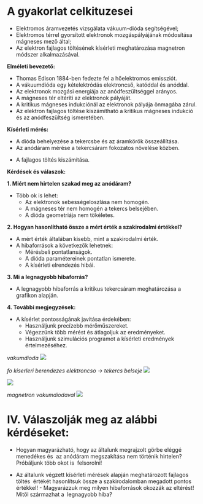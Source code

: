
# A gyakorlat celkituzesei
- Elektromos áramvezetés vizsgálata vákuum-dióda segítségével;
- Elektromos térrel gyorsított elektronok mozgáspályájának módosítása
mágneses mező által;
- Az elektron fajlagos töltésének kísérleti meghatározása magnetron módszer
alkalmazásával.

**Elméleti bevezető:**

* Thomas Edison 1884-ben fedezte fel a hőelektromos emissziót.
* A vákuumdióda egy kételektródás elektroncső, katóddal és anóddal.
* Az elektronok mozgási energiája az anódfeszültséggel arányos.
* A mágneses tér eltéríti az elektronok pályáját.
* A kritikus mágneses indukciónál az elektronok pályája önmagába zárul.
* Az elektron fajlagos töltése kiszámítható a kritikus mágneses indukció és az anódfeszültség ismeretében.

**Kísérleti mérés:**

* A dióda behelyezése a tekercsbe és az áramkörök összeállítása.
* Az anódáram mérése a tekercsáram fokozatos növelése közben.
-  A fajlagos töltés kiszámítása.

**Kérdések és válaszok:**

**1. Miért nem hirtelen szakad meg az anódáram?**

* Több ok is lehet:
    * Az elektronok sebességeloszlása nem homogén.
    * A mágneses tér nem homogén a tekercs belsejében.
    * A dióda geometriája nem tökéletes.

**2. Hogyan hasonlítható össze a mért érték a szakirodalmi értékkel?**

* A mért érték általában kisebb, mint a szakirodalmi érték.
* A hibaforrások a következők lehetnek:
    * Mérésbeli pontatlanságok.
    * A dióda paramétereinek pontatlan ismerete.
    * A kísérleti elrendezés hibái.

**3. Mi a legnagyobb hibaforrás?**

* A legnagyobb hibaforrás a kritikus tekercsáram meghatározása a grafikon alapján.

**4. További megjegyzések:**

* A kísérlet pontosságának javítása érdekében:
    * Használjunk precízebb mérőműszereket.
    * Végezzünk több mérést és átlagoljuk az eredményeket.
    * Használjunk szimulációs programot a kísérleti eredmények értelmezéséhez.

*vakumdioda*
**![](https://lh7-us.googleusercontent.com/_58r14ra-yCVMR4mOLZv-Da875oxFWRPM8DVrYU_ToYPyH7eG-NMu0fB9PaezQru4fXen8aurbxwDp6OsX70URTNwPfujOXCfR4ohLJgaCNi3D8ynC6jVsNd3cqnn3pa0T3GDy9lNvvmlw2I31mRWRQ)**

*fo kiserleri berendezes  elektroncso -> tekercs belseje*
**![](https://lh7-us.googleusercontent.com/wKeolnvRXc4nGjmH4owNVpbIiXlQ9BUzEOEkay5YPjElyyN8fCyqJ0wQ7puWcWSnhc1uVNmH-QoZcmxRAx4w71L8WrrLRsK8d3VT5o_WTHrU04FbW1HVA7nqkGX2ZuKmTWCIUlF0JWzP7GaescDMZoo)**

**![](https://lh7-us.googleusercontent.com/YD1g1NKi8CsckSw77hxZu1dzAGEggHWnv1tWslRxn5fvc0px2hxLi0hQpz6RpPa3ori1Rm3rycHrrngM_ySZYGmh5-7kivNzyOH9ZTeTo5rfYKq4IJjDC3sxIa1JC8yeksNEXqKxZfnqDojdhVUs7PQ)**

*magnetron vakumdiodaval*
**![](https://lh7-us.googleusercontent.com/6SJluf7fQ-qC0W0d6308GNoRQltoS1jXm9v8rQLvxLevWEtOPfIQ2vDMMNgDsbO_9d8SBrv5vFnyz2vj8TIZ3uPGRG8K1RaqTe_l-3UAHR9lhdxSV9ClQkJXtd-I-kmm0E7uN4mY1DaVuud_vUjePA8)**


# IV. Válaszolják meg az alábbi kérdéseket: 

- Hogyan magyarázható, hogy az általunk megrajzolt görbe eléggé menedékes és  az anódáram megszakítása nem történik hirtelen? Próbáljunk több okot is  felsorolni! 

- Az általunk végzett kísérleti mérések alapján meghatározott fajlagos töltés  értékét hasonlítsuk össze a szakirodalomban megadott pontos értékkel! - Magyarázzuk meg milyen hibaforrások okozzák az eltérést! Mitől származhat a  legnagyobb hiba?

